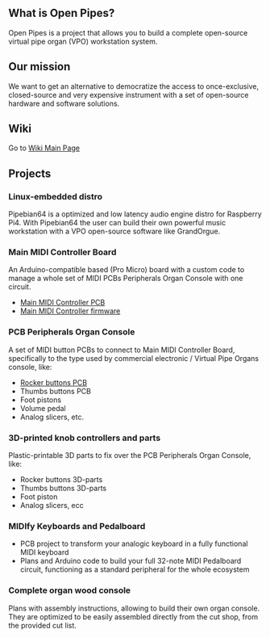 ## What is Open Pipes?

Open Pipes is a project that allows you to build a complete open-source virtual pipe organ (VPO) workstation system.

## Our mission

We want to get an alternative to democratize the access to once-exclusive, closed-source and very expensive instrument with a set of open-source hardware and software solutions.

## Wiki

Go to [Wiki Main Page](https://github.com/Openpipes-org/.github/wiki/Openpipes-wiki)

## Projects

### Linux-embedded distro

Pipebian64 is a optimized and low latency audio engine distro for Raspberry Pi4. With Pipebian64 the user can build their own powerful music workstation with a VPO open-source software like GrandOrgue.

### Main MIDI Controller Board

An Arduino-compatible based (Pro Micro) board with a custom code to manage a whole set of MIDI PCBs Peripherals Organ Console with one circuit.
* [Main MIDI Controller PCB](https://github.com/Openpipes-org/Main_MIDI_Controller_PCB)
* [Main MIDI Controller firmware](https://github.com/Openpipes-org/Main_MIDI_Controller_firmware)
  
### PCB Peripherals Organ Console

A set of MIDI button PCBs to connect to Main MIDI Controller Board, specifically to the type used by commercial electronic / Virtual Pipe Organs console, like:
* [Rocker buttons PCB](https://github.com/Openpipes-org/Rocker-buttons-PCB)
* Thumbs buttons PCB
* Foot pistons
* Volume pedal
* Analog slicers, etc. 

### 3D-printed knob controllers and parts

Plastic-printable 3D parts to fix over the PCB Peripherals Organ Console, like:
* Rocker buttons 3D-parts
* Thumbs buttons 3D-parts
* Foot piston
* Analog slicers, ecc

### MIDIfy Keyboards and Pedalboard

* PCB project to transform your analogic keyboard in a fully functional MIDI keyboard
* Plans and Arduino code to build your full 32-note MIDI Pedalboard circuit, functioning as a standard peripheral for the whole ecosystem

### Complete organ wood console

Plans with assembly instructions, allowing to build their own organ console. They are optimized to be easily assembled directly from the cut shop, from the provided cut list.
